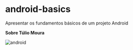 # android-basics
Apresentar os fundamentos básicos de um projeto Android


**Sobre Túlio Moura**

![android](https://card.psnprofiles.com/1/tuliofm.png)
